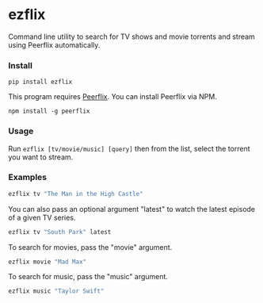 # ezflix

Command line utility to search for TV shows and movie torrents and stream using Peerflix automatically.

### Install 

```
pip install ezflix
```

This program requires [Peerflix](https://github.com/mafintosh/peerflix). You can install Peerflix via NPM.

```
npm install -g peerflix
```

### Usage

Run ```ezflix [tv/movie/music] [query]``` then from the list, select the torrent you want to stream. 

### Examples

```bash
ezflix tv "The Man in the High Castle"
```

You can also pass an optional argument "latest" to watch the latest episode of a given TV series.

```bash
ezflix tv "South Park" latest
```

To search for movies, pass the "movie" argument.

```bash
ezflix movie "Mad Max"
```

To search for music, pass the "music" argument.

```bash
ezflix music "Taylor Swift"
```
